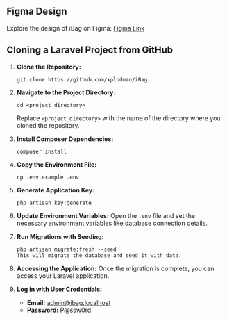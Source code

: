 ## Figma Design
Explore the design of iBag on Figma: [Figma Link](https://www.figma.com/file/c6sFXvA3XqFXsMh8LhnZl6/Graduation-Project-(-i-BIN-App-Design-)-%F0%9F%8E%93%F0%9F%92%97?type=design&node-id=2-6&mode=design&t=RWmuS56YEEDKN0WS-0)

## Cloning a Laravel Project from GitHub

1. **Clone the Repository:**
   
    `git clone https://github.com/xplodman/iBag`
2. **Navigate to the Project Directory:**

   `cd <project_directory>`
   
   Replace `<project_directory>` with the name of the directory where you cloned the repository.

3. **Install Composer Dependencies:**

   `composer install`

4. **Copy the Environment File:**

   `cp .env.example .env`

5. **Generate Application Key:**

   `php artisan key:generate`

6. **Update Environment Variables:**
   Open the `.env` file and set the necessary environment variables like database connection details.

7. **Run Migrations with Seeding:**
   ```
   php artisan migrate:fresh --seed
   This will migrate the database and seed it with data.

8. **Accessing the Application:**
   Once the migration is complete, you can access your Laravel application.

9. **Log in with User Credentials:**
   - **Email:** admin@ibag.localhost
   - **Password:** P@ssw0rd
